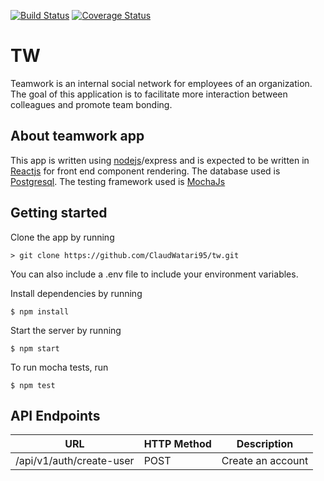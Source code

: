 [![Build Status](https://travis-ci.com/ClaudWatari95/tw.svg?token=DaepE415kiKy52GBGf6W&branch=develop)](https://travis-ci.com/ClaudWatari95/tw) [![Coverage Status](https://coveralls.io/repos/github/ClaudWatari95/tw/badge.svg?branch=develop)](https://coveralls.io/github/ClaudWatari95/tw?branch=develop)

# TW
Teamwork is an internal social network for employees of an organization. The goal of this application is to facilitate more interaction between colleagues and promote team bonding.

## About teamwork app
This app is written using <a href = 'https://nodejs.org'>nodejs</a>/express and is expected to be written in <a href = 'https://reactjs.org
'>Reactjs</a> for front end component rendering. The database used is <a href = 'https://www.postgresql.org'>Postgresql</a>.
The testing framework used is <a href = 'https://mochajs.org'>MochaJs</a>

## Getting started
Clone the app by running 
```
> git clone https://github.com/ClaudWatari95/tw.git
```
You can also include a .env file to include your environment variables.

Install dependencies by running
```
$ npm install
```

Start the server by running 
```
$ npm start
```
To run mocha tests, run 
```
$ npm test
```

## API Endpoints

| URL                    | HTTP Method | Description                 |
| -------------------------------- | ------- | --------------------------- |
| /api/v1/auth/create-user                   | POST    | Create an account           |
